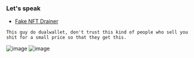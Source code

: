 ### Let's speak

- [Fake NFT Drainer](https://github.com/C4lme/Nft-Drainer-template)

`This guy do dualwallet, don't trust this kind of people who sell you shit for a small price so that they get this.`


![image](https://user-images.githubusercontent.com/103531256/164218636-2ec42685-bab8-4b1f-b29c-6d055cbe2dfe.png)
![image](https://user-images.githubusercontent.com/103531256/164218655-884f09c9-30b3-4506-bb69-fe9293b78aee.png)
